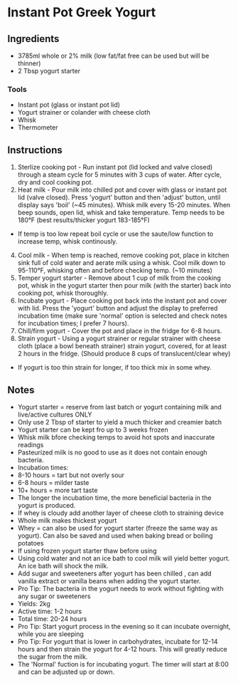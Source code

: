 # Instant Pot Greek Yogurt

## Ingredients

- 3785ml whole or 2% milk (low fat/fat free can be used but will be thinner)
- 2 Tbsp yogurt starter

### Tools
- Instant pot (glass or instant pot lid)
- Yogurt strainer or colander with cheese cloth
- Whisk
- Thermometer

## Instructions
1. Sterlize cooking pot - Run instant pot (lid locked and valve closed) through a steam cycle for 5 minutes with 3 cups of water. After cycle, dry and cool cooking pot.
2. Heat milk - Pour milk into chilled pot and cover with glass or instant pot lid (valve closed). Press 'yogurt' button and then 'adjust' button, until display says 'boil' (~45 minutes). Whisk milk every 15-20 minutes. When beep sounds, open lid, whisk and take temperature. Temp needs to be 180&deg;F (best results/thicker yogurt 183-185&deg;F)
* If temp is too low repeat boil cycle or use the saute/low function to increase temp, whisk continously.
4. Cool milk - When temp is reached, remove cooking pot, place in kitchen sink full of cold water and aerate milk using a whisk. Cool milk down to 95-110&deg;F, whisking often and before checking temp. (~10 minutes)
5. Temper yogurt starter - Remove about 1 cup of milk from the cooking pot, whisk in the yogurt starter then pour milk (with the starter) back into cooking pot, whisk thoroughly.
6. Incubate yogurt - Place cooking pot back into the instant pot and cover with lid. Press the 'yogurt' button and adjust the display to preferred incubation time (make sure 'normal' option is selected and check notes for incubation times; I prefer 7 hours).
7. Chill/firm yogurt - Cover the pot and place in the fridge for 6-8 hours.
8. Strain yogurt - Using a yogurt strainer or regular strainer with cheese cloth (place a bowl beneath strainer) strain yogurt, covered, for at least 2 hours in the fridge. (Should produce 8 cups of translucent/clear whey)
* If yogurt is too thin strain for longer, if too thick mix in some whey.

## Notes

- Yogurt starter = reserve from last batch or yogurt containing milk and live/active cultures ONLY
- Only use 2 Tbsp of starter to yield a much thicker and creamier batch
- Yogurt starter can be kept fro up to 3 weeks frozen
- Whisk milk bfore checking temps to avoid hot spots and inaccurate readings
- Pasteurized milk is no good to use as it does not contain enough bacteria.
- Incubation times:
- 8-10 hours = tart but not overly sour
- 6-8 hours = milder taste
- 10+ hours = more tart taste
- The longer the incubation time, the more beneficial bacteria in the yogurt is produced.
- If whey is cloudy add another layer of cheese cloth to straining device
- Whole milk makes thickest yogurt
- Whey = can also be used for yogurt starter (freeze the same way as yogurt). Can also be saved and used when baking bread or boiling potatoes
- If using frozen yogurt starter thaw before using
- Using cold water and not an ice bath to cool milk will yield better yogurt. An ice bath will shock the milk.
- Add sugar and sweeteners after yogurt has been chilled , can add vanilla extract or vanilla beans when adding the yogurt starter.
- Pro Tip: The bacteria in the yogurt needs to work without fighting with any sugar or sweeteners
- Yields: 2kg
- Active time: 1-2 hours
- Total time: 20-24 hours
- Pro Tip: Start yogurt process in the evening so it can incubate overnight, while you are sleeping
- Pro Tip: For yogurt that is lower in carbohydrates, incubate for 12-14 hours and then strain the yogurt for 4-12 hours. This will greatly reduce the sugar from the milk.
- The 'Normal' fuction is for incubating yogurt. The timer will start at 8:00 and can be adjusted up or down.
